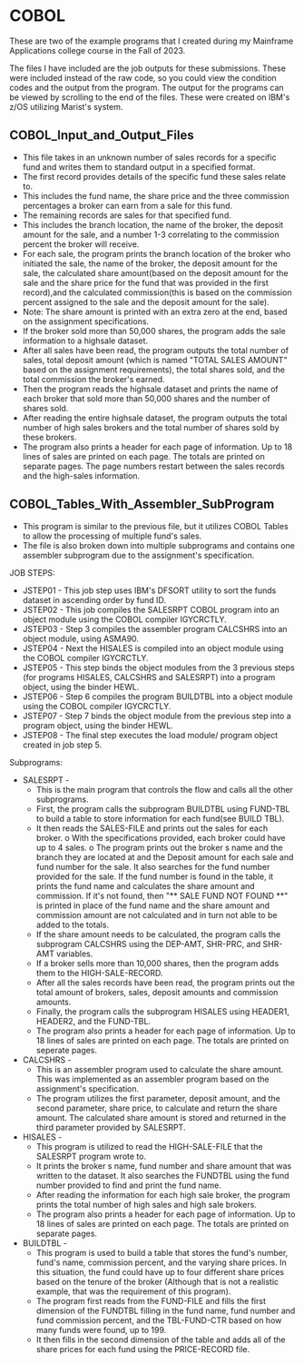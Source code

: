# COBOL
These are two of the example programs that I created during my Mainframe Applications college course in the Fall of 2023.

The files I have included are the job outputs for these submissions. These were included instead of the raw code, so you could view the condition codes and the output from the program. The output for the programs can be viewed by scrolling to the end of the files. These were created on IBM's z/OS utilizing Marist's system.
 

COBOL_Input_and_Output_Files
-------------------------------

* This file takes in an unknown number of sales records for a specific fund and writes them to standard output in a specified format.
* The first record provides details of the specific fund these sales relate to.
* This includes the fund name, the share price and the three commission percentages a broker can earn from a sale for this fund.
* The remaining records are sales for that specified fund.
* This includes the branch location, the name of the broker, the deposit amount for the sale, and a number 1-3 correlating to the commission percent the broker will receive. 
* For each sale, the program prints the branch location of the broker who initiated the sale, the name of the broker, the deposit amount for the sale, the calculated share amount(based on the deposit amount for the sale and the share price for the fund that was provided in the first record),and the calculated commission(this is based on the commission percent assigned to the sale and the deposit amount for the sale).
* Note: The share amount is printed with an extra zero at the end, based on the assignment specifications.
* If the broker sold more than 50,000 shares, the program adds the sale information to a highsale dataset.
* After all sales have been read, the program outputs the total number of sales, total deposit amount (which is named "TOTAL SALES AMOUNT" based on the assignment requirements), the total shares sold, and the total commission the broker's earned.
* Then the program reads the highsale dataset and prints the name of each broker that sold more than 50,000 shares and the number of shares sold.
* After reading the entire highsale dataset, the program outputs the total number of high sales brokers and the total number of shares sold by these brokers.
* The program also prints a header for each page of information. Up to 18 lines of sales are printed on each page. The totals are printed on separate pages. The page numbers restart between the sales records and the high-sales information.


COBOL_Tables_With_Assembler_SubProgram
---------------------------------------
* This program is similar to the previous file, but it utilizes COBOL Tables to allow the processing of multiple fund's sales.
* The file is also broken down into multiple subprograms and contains one assembler subprogram due to the assignment's specification.

JOB STEPS:
* JSTEP01 -
This job step uses IBM's DFSORT utility to sort the funds dataset in ascending order by fund ID. 
* JSTEP02 -
This job compiles the SALESRPT COBOL program into an object module using the COBOL compiler IGYCRCTLY.
* JSTEP03 -
Step 3 compiles the assembler program CALCSHRS into an object module, using ASMA90.
* JSTEP04 -
Next the HISALES is compiled into an object module using the COBOL compiler IGYCRCTLY.
* JSTEP05 -
This step binds the object modules from the 3 previous steps (for programs HISALES, CALCSHRS and SALESRPT) into a program object, using the 	binder HEWL.
* JSTEP06 -
Step 6 compiles the program BUILDTBL into a object module using the COBOL compiler IGYCRCTLY.
* JSTEP07 -
Step 7 binds the object module from the previous step into a program object, using the binder HEWL.
* JSTEP08 -
The final step executes the load module/ program object created in job step 5.

Subprograms:
* SALESRPT -
	* This is the main program that controls the flow and calls all the other subprograms.
	* First, the program calls the subprogram BUILDTBL using FUND-TBL to build a table to store information for each fund(see BUILD TBL).
	* It then reads the SALES-FILE and prints out the sales for each broker. 
		o With the specifications provided, each broker could have up to 4 sales. 
		o The program prints out the broker s name and the branch they are located at and the Deposit amount for each sale and fund number for the sale. It also searches for the fund number provided for the sale. If the fund number is found in the table, it prints the fund name and calculates the share amount and commission. If it's not found, then "** SALE FUND NOT FOUND **" is printed in place of the fund name and the share amount and commission amount are not calculated and in turn not able to be added to the totals.
	* If the share amount needs to be calculated, the program calls the subprogram CALCSHRS using the DEP-AMT, SHR-PRC, and SHR-AMT variables.
	* If a broker sells more than 10,000 shares, then the program adds them to the HIGH-SALE-RECORD.
	* After all the sales records have been read, the program prints out the total amount of brokers, sales, deposit amounts and commission amounts. 
	* Finally, the program calls the subprogram HISALES using HEADER1, HEADER2, and the FUND-TBL.
	* The program also prints a header for each page of information. Up to 18 lines of sales are printed on each page. The totals are printed on seperate pages.
* CALCSHRS -
	* This is an assembler program used to calculate the share amount. This was implemented as an assembler program based on the assignment's 	specification. 
	* The program utilizes the first parameter, deposit amount, and the second parameter, share price, to calculate and return the share amount. The calculated share amount is stored and returned in the third parameter provided by SALESRPT.
* HISALES -
	* This program is utilized to read the HIGH-SALE-FILE that the SALESRPT program wrote to.
	* It prints the broker s name, fund number and share amount that was written to the dataset. It also searches the FUNDTBL using the fund number provided to find and print the fund name.
	* After reading the information for each high sale broker, the program prints the total number of high sales and high sale brokers.
	* The program also prints a header for each page of information. Up to 18 lines of sales are printed on each page. The totals are printed on separate pages.
* BUILDTBL -
	* This program is used to build a table that stores the fund's number, fund's name, commission percent, and the varying share prices. In this 	situation, the fund could have up to four different share prices based on the tenure of the broker (Although that is not a realistic example, that was the requirement of this program). 
	* The program first reads from the FUND-FILE and fills the first dimension of the FUNDTBL filling in the fund name, fund number and fund 	commission percent, and the TBL-FUND-CTR based on how many funds were found, up to 199. 
	* It then fills in the second dimension of the table and adds all of the share prices for each fund using the PRICE-RECORD file.
